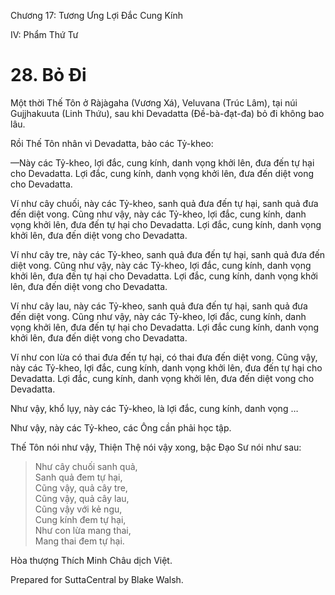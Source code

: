  

Chương 17: Tương Ưng Lợi Ðắc Cung Kính

IV: Phẩm Thứ Tư

# 28\. Bỏ Ði

Một thời Thế Tôn ở Ràjàgaha (Vương Xá), Veluvana (Trúc Lâm), tại núi Gujjhakuuta (Linh Thứu), sau khi Devadatta (Ðề-bà-đạt-đa) bỏ đi không bao lâu.

Rồi Thế Tôn nhân vì Devadatta, bảo các Tỷ-kheo:

—Này các Tỷ-kheo, lợi đắc, cung kính, danh vọng khởi lên, đưa đến tự hại cho Devadatta. Lợi đắc, cung kính, danh vọng khởi lên, đưa đến diệt vong cho Devadatta.

Ví như cây chuối, này các Tỷ-kheo, sanh quả đưa đến tự hại, sanh quả đưa đến diệt vong. Cũng như vậy, này các Tỷ-kheo, lợi đắc, cung kính, danh vọng khởi lên, đưa đến tự hại cho Devadatta. Lợi đắc, cung kính, danh vọng khởi lên, đưa đến diệt vong cho Devadatta.

Ví như cây tre, này các Tỷ-kheo, sanh quả đưa đến tự hại, sanh quả đưa đến diệt vong. Cũng như vậy, này các Tỷ-kheo, lợi đắc, cung kính, danh vọng khởi lên, đưa đến tự hại cho Devadatta. Lợi đắc, cung kính, danh vọng khởi lên, đưa đến diệt vong cho Devadatta.

Ví như cây lau, này các Tỷ-kheo, sanh quả đưa đến tự hại, sanh quả đưa đến diệt vong. Cũng như vậy, này các Tỷ-kheo, lợi đắc, cung kính, danh vọng khởi lên, đưa đến tự hại cho Devadatta. Lợi đắc cung kính, danh vọng khởi lên, đưa đến diệt vong cho Devadatta.

Ví như con lừa có thai đưa đến tự hại, có thai đưa đến diệt vong. Cũng vậy, này các Tỷ-kheo, lợi đắc, cung kính, danh vọng khởi lên, đưa đến tự hại cho Devadatta. Lợi đắc, cung kính, danh vọng khởi lên, đưa đến diệt vong cho Devadatta.

Như vậy, khổ lụy, này các Tỷ-kheo, là lợi đắc, cung kính, danh vọng …

Như vậy, này các Tỷ-kheo, các Ông cần phải học tập.

Thế Tôn nói như vậy, Thiện Thệ nói vậy xong, bậc Ðạo Sư nói như sau:

> Như cây chuối sanh quả,  
> Sanh quả đem tự hại,  
> Cũng vậy, quả cây tre,  
> Cũng vậy, quả cây lau,  
> Cũng vậy với kẻ ngu,  
> Cung kính đem tự hại,  
> Như con lừa mang thai,  
> Mang thai đem tự hại.

Hòa thượng Thích Minh Châu dịch Việt.

Prepared for SuttaCentral by Blake Walsh.